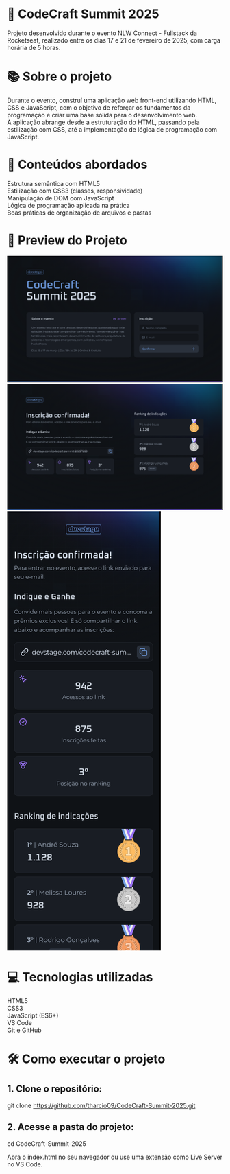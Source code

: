 <h1>🚀 CodeCraft Summit 2025</h1>
Projeto desenvolvido durante o evento NLW Connect - Fullstack da Rocketseat, realizado entre os dias 17 e 21 de fevereiro de 2025, com carga horária de 5 horas.

<h1>📚 Sobre o projeto</h1>

Durante o evento, construí uma aplicação web front-end utilizando HTML, CSS e JavaScript, com o objetivo de reforçar os fundamentos da programação e criar uma base sólida para o desenvolvimento web. </br>
A aplicação abrange desde a estruturação do HTML, passando pela estilização com CSS, até a implementação de lógica de programação com JavaScript.</br>

<h1>🧠 Conteúdos abordados</h1>

Estrutura semântica com HTML5</br>
Estilização com CSS3 (classes, responsividade)</br>
Manipulação de DOM com JavaScript</br>
Lógica de programação aplicada na prática</br>
Boas práticas de organização de arquivos e pastas</br>

<h1>📸 Preview do Projeto</br></h1>
<img src = "https://github.com/tharcio09/CodeCraft-Summit-2025/blob/main/CodeCraft%20Summit%202025.PNG" ></br>
<img src = "https://github.com/tharcio09/CodeCraft-Summit-2025/blob/main/CodeCraft%20Summit%202025%20inscri%C3%A7%C3%A3o.PNG" ></br>
<img src = "https://github.com/tharcio09/CodeCraft-Summit-2025/blob/main/CodeCraft%20Summit%202025%20confirm.PNG" ></br>

<h1>💻 Tecnologias utilizadas</h1>
HTML5</br>
CSS3</br>
JavaScript (ES6+)</br>
VS Code</br>
Git e GitHub</br>

<h1>🛠️ Como executar o projeto</h1>

<h2>1. Clone o repositório:</h2>

git clone https://github.com/tharcio09/CodeCraft-Summit-2025.git

<h2> 2. Acesse a pasta do projeto:</h2>

cd CodeCraft-Summit-2025

Abra o index.html no seu navegador ou use uma extensão como Live Server no VS Code.

